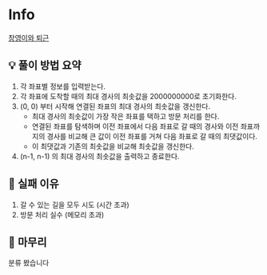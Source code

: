 # Info
[창영이와 퇴근](https://www.acmicpc.net/problem/22116)

## 💡 풀이 방법 요약
1. 각 좌표별 정보를 입력받는다.
2. 각 좌표에 도착할 때의 최대 경사의 최솟값을 2000000000로 초기화한다.
3. (0, 0) 부터 시작해 연결된 좌표의 최대 경사의 최솟값을 갱신한다.
    - 최대 경사의 최솟값이 가장 작은 좌표를 택하고 방문 처리를 한다.
    - 연결된 좌표를 탐색하며 이전 좌표에서 다음 좌표로 갈 때의 경사와 이전 좌표까지의 경사를 비교해 큰 값이 이전 좌표를 거쳐 다음 좌표로 갈 때의 최댓값이다.
    - 이 최댓값과 기존의 최솟값을 비교해 최솟값을 갱신한다.
4. (n-1, n-1) 의 최대 경사의 최솟값을 출력하고 종료한다.

## 👀 실패 이유
1. 갈 수 있는 길을 모두 시도 (시간 초과)
2. 방문 처리 실수 (메모리 초과)

## 🙂 마무리
분류 봤습니다

